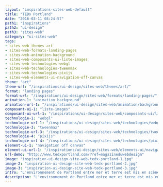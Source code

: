 ```yaml
---
layout: "inspirations-sites-web-default"
title: "TEDx Portland"
date: "2016-03-11 08:24:57"
path1: "inspirations"
path2: "ui-design"
path3: "sites-web"
category: "ui-sites-web"
tags:
- sites-web-themes-art
- sites-web-formats-landing-pages
- sites-web-animation-background
- sites-web-composants-ui-liste-images
- sites-web-technologies-webgl
- sites-web-technologies-tweenmax
- sites-web-technologies-pixijs
- sites-web-elements-ui-navigation-off-canvas
theme: "art"
theme-url: "/inspirations/ui-design/sites-web/themes/art/"
format: "landing pages"
format-url: "/inspirations/ui-design/sites-web/formats/landing-pages/"
animation-1: "animation background"
animation-url-1: "/inspirations/ui-design/sites-web/animation/background/"
composant-ui-1: "liste-images"
composant-ui-url-1: "/inspirations/ui-design/sites-web/composants-ui/liste-images/"
technologie-1: "webgl"
technologie-url-1: "/inspirations/ui-design/sites-web/technologies/webgl/"
technologie-3: "tweenmax"
technologie-url-3: "/inspirations/ui-design/sites-web/technologies/tweenmax/"
technologie-4: "pixijs"
technologie-url-4: "/inspirations/ui-design/sites-web/technologies/pixijs/"
element-ui-1: "navigation off canvas"
element-ui-url-1: "/inspirations/ui-design/sites-web/elements-ui/navigation-off-canvas/"
url-demo: "http://www.tedxportland.com/?ref=magazineduwebdesign"
image: "inspiration-ui-design-site-web-tedx-portland-1.jpg"
image-2: "inspiration-ui-design-site-web-tedx-portland-2.jpg"
image-3: "inspiration-ui-design-site-web-tedx-portland-3.jpg"
intro: "L'environnement de Portland entre mer et terre est mis en scène avec une rare justesse. Le background de chaque hauteur d'écran reflète les paysages tel un miroir d'eau. On en oublie presque l'[événement](http://www.magazineduwebdesign.com/evenements/) en lui même : TEDx Portland."
description: "L'environnement de Portland entre mer et terre est mis en scène avec une rare justesse. Le background de chaque hauteur d'écran reflète les paysages tel un miroir d'eau."
---
```

